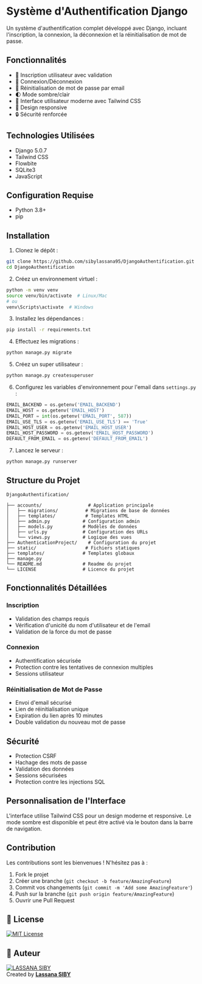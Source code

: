 # Système d'Authentification Django

Un système d'authentification complet développé avec Django, incluant l'inscription, la connexion, la déconnexion et la réinitialisation de mot de passe.

## Fonctionnalités

- 👤 Inscription utilisateur avec validation
- 🔐 Connexion/Déconnexion
- 📧 Réinitialisation de mot de passe par email
- 🌓 Mode sombre/clair
- 🎨 Interface utilisateur moderne avec Tailwind CSS
- 📱 Design responsive
- 🔒 Sécurité renforcée

## Technologies Utilisées

- Django 5.0.7
- Tailwind CSS
- Flowbite
- SQLite3
- JavaScript

## Configuration Requise

- Python 3.8+
- pip

## Installation

1. Clonez le dépôt :
```bash
git clone https://github.com/sibylassana95/DjangoAuthentification.git
cd DjangoAuthentification
```

2. Créez un environnement virtuel :
```bash
python -m venv venv
source venv/bin/activate  # Linux/Mac
# ou
venv\Scripts\activate  # Windows
```

3. Installez les dépendances :
```bash
pip install -r requirements.txt
```

4. Effectuez les migrations :
```bash
python manage.py migrate
```

5. Créez un super utilisateur :
```bash
python manage.py createsuperuser
```

6. Configurez les variables d'environnement pour l'email dans `settings.py` :
```python
EMAIL_BACKEND = os.getenv('EMAIL_BACKEND')
EMAIL_HOST = os.getenv('EMAIL_HOST')
EMAIL_PORT = int(os.getenv('EMAIL_PORT', 587))
EMAIL_USE_TLS = os.getenv('EMAIL_USE_TLS') == 'True'
EMAIL_HOST_USER = os.getenv('EMAIL_HOST_USER')
EMAIL_HOST_PASSWORD = os.getenv('EMAIL_HOST_PASSWORD')
DEFAULT_FROM_EMAIL = os.getenv('DEFAULT_FROM_EMAIL')
```

7. Lancez le serveur :
```bash
python manage.py runserver
```

## Structure du Projet

```
DjangoAuthentification/

├── accounts/                 # Application principale
│   ├── migrations/          # Migrations de base de données
│   ├── templates/           # Templates HTML
│   ├── admin.py            # Configuration admin
│   ├── models.py           # Modèles de données
│   ├── urls.py             # Configuration des URLs
│   └── views.py            # Logique des vues
├── AuthenticationProject/    # Configuration du projet
├── static/                  # Fichiers statiques
├── templates/              # Templates globaux
├── manage.py               
└── README.md               # Readme du projet
└── LICENSE                 # Licence du projet

```

## Fonctionnalités Détaillées

### Inscription
- Validation des champs requis
- Vérification d'unicité du nom d'utilisateur et de l'email
- Validation de la force du mot de passe

### Connexion
- Authentification sécurisée
- Protection contre les tentatives de connexion multiples
- Sessions utilisateur

### Réinitialisation de Mot de Passe
- Envoi d'email sécurisé
- Lien de réinitialisation unique
- Expiration du lien après 10 minutes
- Double validation du nouveau mot de passe

## Sécurité

- Protection CSRF
- Hachage des mots de passe
- Validation des données
- Sessions sécurisées
- Protection contre les injections SQL

## Personnalisation de l'Interface

L'interface utilise Tailwind CSS pour un design moderne et responsive. Le mode sombre est disponible et peut être activé via le bouton dans la barre de navigation.

## Contribution

Les contributions sont les bienvenues ! N'hésitez pas à :

1. Fork le projet
2. Créer une branche (`git checkout -b feature/AmazingFeature`)
3. Commit vos changements (`git commit -m 'Add some AmazingFeature'`)
4. Push sur la branche (`git push origin feature/AmazingFeature`)
5. Ouvrir une Pull Request

## 📝 License

[![MIT License](https://img.shields.io/badge/License-MIT-green.svg)](./LICENSE)

## 👤 Auteur 

[![LASSANA SIBY](https://avatars.githubusercontent.com/u/103085452?u=13ace4d88a52056741734e0f802ca7c0053e1e80&v=4&s=40)](https://github.com/sibylassana95)  
Created by **[Lassana SIBY](https://github.com/sibylassana95)**

